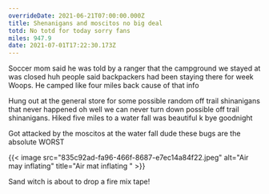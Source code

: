```yaml
---
overrideDate: 2021-06-21T07:00:00.000Z
title: Shenanigans and moscitos no big deal
totd: No totd for today sorry fans
miles: 947.9
date: 2021-07-01T17:22:30.173Z
---
```

Soccer mom said he was told by a ranger that the campground we stayed at was closed huh people said backpackers had been staying there for week Woops. He camped like four miles back cause of that info



Hung out at the general store for some possible random off trail shinanigans that never happened oh well we can never turn down possible off trail shinanigans. Hiked five miles to a water fall was beautiful k bye goodnight 



Got attacked by the moscitos at the water fall dude these bugs are the absolute WORST



{{< image src="835c92ad-fa96-466f-8687-e7ec14a84f22.jpeg" alt="Air may inflating" title="Air mat inflating " >}}

Sand witch is about to drop a fire mix tape!